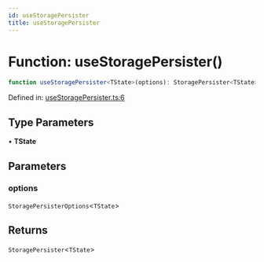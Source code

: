 ```yaml
---
id: useStoragePersister
title: useStoragePersister
---
```


<!-- DO NOT EDIT: this page is autogenerated from the type comments -->

# Function: useStoragePersister()

```ts
function useStoragePersister<TState>(options): StoragePersister<TState>
```

Defined in: [useStoragePersister.ts:6](https://github.com/TanStack/pacer/blob/main/packages/react-persister/src/persister/useStoragePersister.ts#L6)

## Type Parameters

• **TState**

## Parameters

### options

`StoragePersisterOptions`\<`TState`\>

## Returns

`StoragePersister`\<`TState`\>

